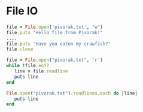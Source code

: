 # File IO

```ruby
file = File.open('pivorak.txt', "w")
file.puts "Hello file from Pivorak!"
....
file.puts "Have you eaten my crawfish?"
file.close
```


```ruby
file = File.open("pivorak.txt", 'r')
while !file.eof?
   line = file.readline
   puts line
end
```

```ruby
File.open("pivorak.txt").readlines.each do |line|
   puts line
end
```
<!-- .element: class="fragment" -->
